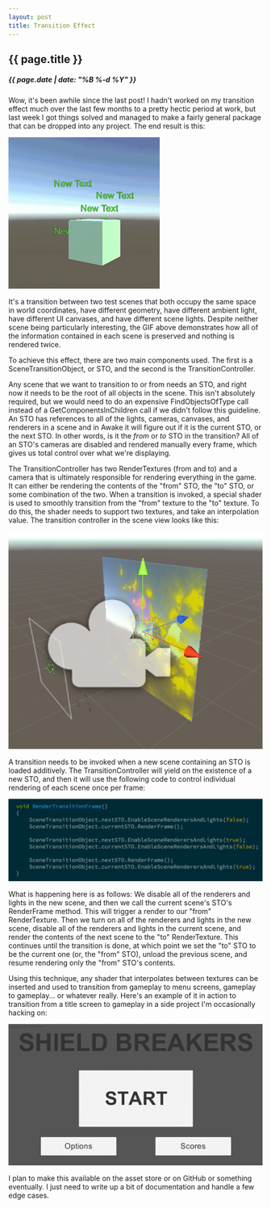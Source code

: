 ```yaml
---
layout: post
title: Transition Effect
---
```

{{ page.title }}
----------------
<h5>{{ page.date | date: "%B %-d %Y" }}</h5>

Wow, it's been awhile since the last post! I hadn't worked on my transition
effect much over the last few months to a pretty hectic period at work, but
last week I got things solved and managed to make a fairly general package
that can be dropped into any project. The end result is this:

<img src="images/2016/July/TransitionDemonstration.gif">

It's a transition between two test scenes that both occupy the same space in
world coordinates, have different geometry, have different ambient light, have
different UI canvases, and have different scene lights. Despite neither scene
being particularly interesting, the GIF above demonstrates how all of the
information contained in each scene is preserved and nothing is rendered twice.

To achieve this effect, there are two main components used. The first is a
SceneTransitionObject, or STO, and the second is the TransitionController.

Any scene that we want to transition to or from needs an STO, and right now it needs
to be the root of all objects in the scene. This isn't absolutely required, but
we would need to do an expensive FindObjectsOfType call instead of a
GetComponentsInChildren call if we didn't follow this guideline. An STO has
references to all of the lights, cameras, canvases, and renderers in a scene and
in Awake it will figure out if it is the current STO, or the next STO. In other
words, is it the *from* or *to* STO in the transition? All of an STO's cameras
are disabled and rendered manually every frame, which gives us total control
over what we're displaying.

The TransitionController has two RenderTextures (from and to) and a camera that
is ultimately responsible for rendering everything in the game. It can either be
rendering the contents of the "from" STO, the "to" STO, or some combination of
the two. When a transition is invoked, a special shader is used to smoothly
transition from the "from" texture to the "to" texture. To do this, the shader
needs to support two textures, and take an interpolation value.
The transition controller in the scene view looks like this:

<img src="images/2016/July/RenderingQuad.png">

A transition needs to be invoked when a new scene containing an STO is loaded
additively. The TransitionController will yield on the existence of a new STO,
and then it will use the following code to control individual rendering of each
scene once per frame:

<img src="images/2016/July/RenderTransitionFrameSample.png">

What is happening here is as follows: We disable all of the renderers and lights
in the new scene, and then we call the current scene's STO's RenderFrame method.
This will trigger a render to our "from" RenderTexture. Then we turn on all of
the renderers and lights in the new scene, disable all of the renderers and lights
in the current scene, and render the contents of the next scene to the "to" RenderTexture.
This continues until the transition is done, at which point we set the "to" STO to
be the current one (or, the "from" STO), unload the previous scene, and resume
rendering only the "from" STO's contents.

Using this technique, any shader that interpolates between textures can be inserted
and used to transition from gameplay to menu screens, gameplay to gameplay... or
whatever really. Here's an example of it in action to transition from a title screen
to gameplay in a side project I'm occasionally hacking on:

<img src="images/2016/July/GameTransition.gif">

I plan to make this available on the asset store or on GitHub or something
eventually. I just need to write up a bit of documentation and handle a few edge
cases.
